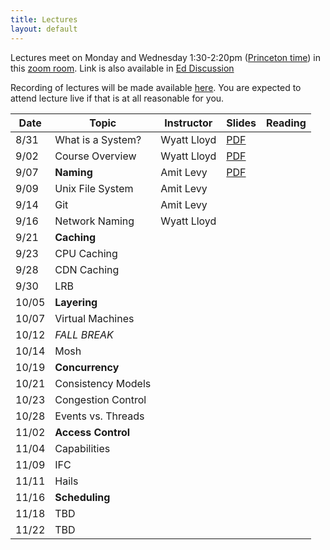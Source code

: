 ```yaml
---
title: Lectures
layout: default
---
```


Lectures meet on Monday and Wednesday 1:30-2:20pm ([Princeton
time](https://www.timeanddate.com/worldclock/converter.html?iso=20200831T173000&p1=179&p2=234&p3=104&p4=33&p5=136&p6=268&p7=44))
in this [zoom room](https://vault.cs50.io/42152b38-6256-4f17-839f-bd1a3994a40f
"Must Sign In To View").  Link is also available in [Ed
Discussion](https://us.edstem.org/courses/2353/discussion/113925)

Recording of lectures will be made available
[here](https://us.edstem.org/courses/2353/discussion/115390). You are
expected to attend lecture live if that is at all reasonable for you.

|Date   | Topic | Instructor | Slides| Reading |
|-------|-------|-------|-----|--------------------|
| 8/31  | What is a System? | Wyatt Lloyd | [PDF](/lectures/L01-systems.pdf) | |
| 9/02  | Course Overview   | Wyatt Lloyd | [PDF](/lectures/L02-overview.pdf) | |
| 9/07  | **Naming**        | Amit Levy | [PDF](/lectures/L03-naming.pdf) | |
| 9/09  | Unix File System  | Amit Levy | | |
| 9/14  | Git               | Amit Levy | | |
| 9/16  | Network Naming    | Wyatt Lloyd | | |
| 9/21  | **Caching**       | | | |
| 9/23  | CPU Caching       | | | |
| 9/28  | CDN Caching       | | | |
| 9/30  | LRB               | | | |
| 10/05 | **Layering**      | | | |
| 10/07 | Virtual Machines  | | | |
| 10/12 |  *FALL BREAK*     | | | |
| 10/14 | Mosh              | | | |
| 10/19 | **Concurrency**   | | | |
| 10/21 | Consistency Models| | | |
| 10/23 | Congestion Control| | | |
| 10/28 | Events vs. Threads| | | |
| 11/02 | **Access Control**| | | |
| 11/04 | Capabilities      | | | |
| 11/09 | IFC               | | | |
| 11/11 | Hails             | | | |
| 11/16 | **Scheduling**    | | | |
| 11/18 | TBD               | | | |
| 11/22 | TBD               | | | |
 
